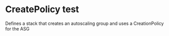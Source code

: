 # CreatePolicy test

Defines a stack that creates an autoscaling group and uses a CreationPolicy for the ASG
